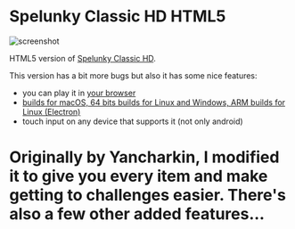 # Spelunky Classic HD HTML5

![screenshot](screenshots/screenshot_00.jpg)

HTML5 version of [Spelunky Classic HD](https://github.com/generic-user10/SpelunkyClassic).

This version has a bit more bugs but also it has some nice features:
- you can play it in [your browser](https://rawcdn.githack.com/generic-user10/spelunkyclassic/16842c1e7b8790265f0e9fcb345577a233ffac5c/src/index.html)
- [builds for macOS, 64 bits builds for Linux and Windows, ARM builds for Linux (Electron)](https://github.com/yancharkin/SpelunkyClassicHDhtml5/releases)
- touch input on any device that supports it (not only android)
# Originally by Yancharkin, I modified it to give you every item and make getting to challenges easier. There's also a few other added features...
